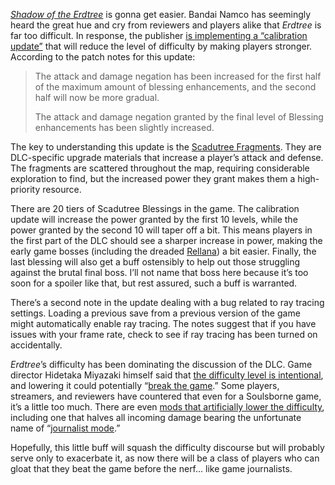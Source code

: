[*Shadow of the Erdtree*](/24180536/shadow-of-the-erdtree-review-elden-ring-dlc) is gonna get easier. Bandai Namco has seemingly heard the great hue and cry from reviewers and players alike that *Erdtree* is far too difficult. In response, the publisher [is implementing a “calibration update”](https://en.bandainamcoent.eu/elden-ring/news/elden-ring-calibration-update-1122) that will reduce the level of difficulty by making players stronger. According to the patch notes for this update:

> The attack and damage negation has been increased for the first half of the maximum amount of blessing enhancements, and the second half will now be more gradual.
>
> The attack and damage negation granted by the final level of Blessing enhancements has been slightly increased.

The key to understanding this update is the [Scadutree Fragments](https://eldenring.wiki.fextralife.com/Scadutree+Fragment). They are DLC-specific upgrade materials that increase a player’s attack and defense. The fragments are scattered throughout the map, requiring considerable exploration to find, but the increased power they grant makes them a high-priority resource.

There are 20 tiers of Scadutree Blessings in the game. The calibration update will increase the power granted by the first 10 levels, while the power granted by the second 10 will taper off a bit. This means players in the first part of the DLC should see a sharper increase in power, making the early game bosses (including the dreaded [Rellana](https://eldenring.wiki.fextralife.com/Rellana+Twin+Moon+Knight)) a bit easier. Finally, the last blessing will also get a buff ostensibly to help out those struggling against the brutal final boss. I’ll not name that boss here because it’s too soon for a spoiler like that, but rest assured, such a buff is warranted.

There’s a second note in the update dealing with a bug related to ray tracing settings. Loading a previous save from a previous version of the game might automatically enable ray tracing. The notes suggest that if you have issues with your frame rate, check to see if ray tracing has been turned on accidentally.

*Erdtree*’s difficulty has been dominating the discussion of the DLC. Game director Hidetaka Miyazaki himself said that [the difficulty level is intentional](/24183692/hidetaka-miyazaki-interview-shadow-of-the-erdtree-difficulty), and lowering it could potentially “[break the game](https://www.theguardian.com/games/article/2024/jun/21/hidetaka-miyazaki-fromsoftware-elden-ring-shadow-erdtree).” Some players, streamers, and reviewers have countered that even for a Soulsborne game, it’s a little too much. There are even [mods that artificially lower the difficulty](https://www.pcgamer.com/games/rpg/most-elden-ring-shadow-of-the-erdtree-mods-just-make-the-dlc-easier-including-a-journalist-mode-which-lets-you-take-50-less-damage/), including one that halves all incoming damage bearing the unfortunate name of “[journalist mode](https://www.nexusmods.com/eldenring/mods/5225).”

Hopefully, this little buff will squash the difficulty discourse but will probably serve only to exacerbate it, as now there will be a class of players who can gloat that they beat the game before the nerf... like game journalists.
